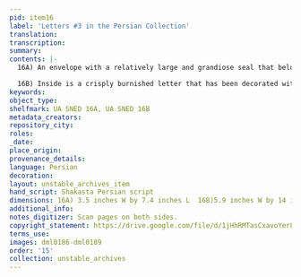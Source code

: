 ```yaml
---
pid: item16
label: 'Letters #3 in the Persian Collection'
translation:
transcription:
summary:
contents: |-
  16A) An envelope with a relatively large and grandiose seal that belonged to Moin ud-Daula Khan Miyār ul-Mulk Muhammad Raza Khan. The envelope is addressed to Ducarel using the elaborate appellations that include 'God of bounty, pole of governance.' [Khudaavand-i na’amat – god of bounty; Khutb-ud-daulah – pole of governance].' میار معین الدولہ خان الملک میر محمد رصا خان بہادر مطفز جنگ (Miyar Moin ud-Daulah Khan ul-Mulk Mir Raza Khan Muhammad Bahadur Jang]

  16B) Inside is a crisply burnished letter that has been decorated with flecks of gold; this was a very elaborate and expensive letter indeed. Chain lines are visible. The letter is extremely affectionate and friendly, mentioning the desire to hear news of Ducarel. It also mentions that the writer is in regular contact with John Shore. One particularly poignant section: 'This sincere friend will have eyes on the road and hands in prayer that this friend is delivered by God to his destination, that place.'
keywords:
object_type:
shelfmark: UA SNED 16A, UA SNED 16B
metadata_creators:
repository_city:
roles:
_date:
place_origin:
provenance_details:
language: Persian
decoration:
layout: unstable_archives_item
hand_script: Shakasta Persian script
dimensions: 16A) 3.5 inches W by 7.4 inches L  16B)5.9 inches W by 14 inches L
additional_info:
notes_digitizer: Scan pages on both sides.
copyright_statement: https://drive.google.com/file/d/1jHhRMTasCxavoYer89Wn8_Xn65nL0sW0/view?usp=sharing
terms_use:
images: dml0186-dml0189
order: '15'
collection: unstable_archives
---
```

